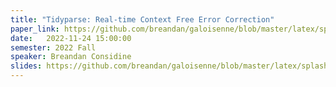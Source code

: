 ```yaml
---
title: "Tidyparse: Real-time Context Free Error Correction"
paper_link: https://github.com/breandan/galoisenne/blob/master/latex/splash2022/acmart.pdf
date:   2022-11-24 15:00:00
semester: 2022 Fall
speaker: Breandan Considine
slides: https://github.com/breandan/galoisenne/blob/master/latex/splash2022/presentation.pdf
---
```

